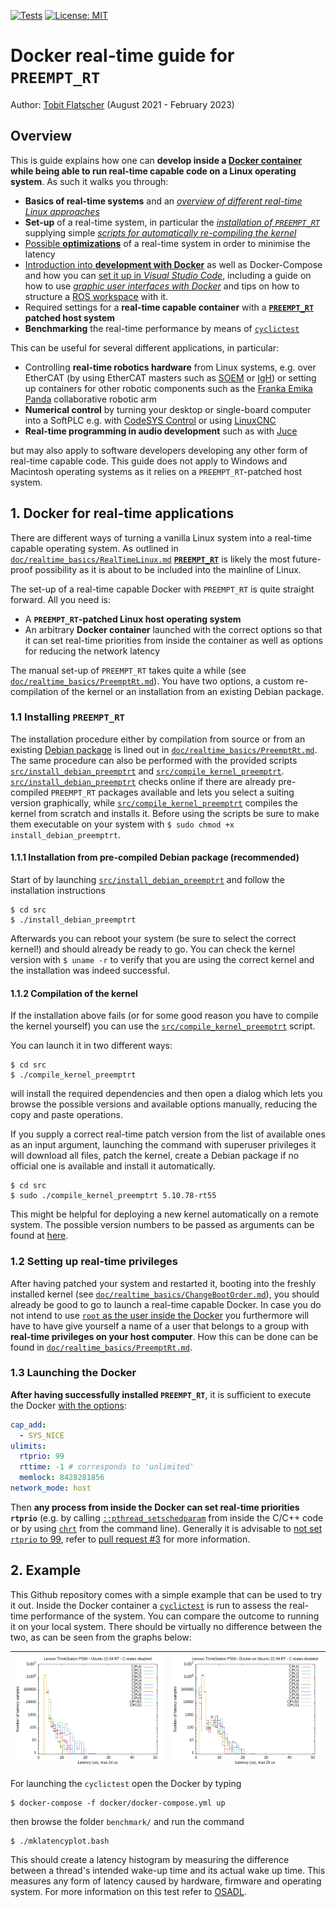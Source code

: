 [![Tests](https://github.com/2b-t/docker-realtime/actions/workflows/run-tests.yml/badge.svg)](https://github.com/2b-t/docker-realtime/actions/workflows/run-tests.yml) [![License: MIT](https://img.shields.io/badge/License-MIT-yellow.svg)](https://opensource.org/licenses/MIT)

# Docker real-time guide for `PREEMPT_RT`

Author: [Tobit Flatscher](https://github.com/2b-t) (August 2021 - February 2023)



## Overview

This is guide explains how one can **develop inside a [Docker container](https://www.docker.com/) while being able to run real-time capable code on a Linux operating system**. As such it walks you through:

- **Basics of real-time systems** and an [*overview of different real-time Linux approaches*](./doc/realtime_basics/RealTimeLinux.md)
- **Set-up** of a real-time system, in particular the [*installation of `PREEMPT_RT`*](./doc/realtime_basics/PreemptRt.md) supplying simple [*scripts for automatically re-compiling the kernel*](./src/compile_kernel_preemptrt)
- [Possible **optimizations**](./doc/realtime_basics/RealTimeOptimizations.md) of a real-time system in order to minimise the latency
- [Introduction into **development with Docker**](./doc/docker_basics/introduction.md) as well as Docker-Compose and how you can [set it up in *Visual Studio Code*](./doc/docker_basics/VisualStudioCodeSetup.md), including a guide on how to use [*graphic user interfaces with Docker*](./doc/docker_basics/Gui.md) and tips on how to structure a [ROS workspace](./doc/docker_basics/Ros.md) with it.
- Required settings for a **real-time capable container** with a **[`PREEMPT_RT`](https://wiki.linuxfoundation.org/realtime/start) patched host system**
- **Benchmarking** the real-time performance by means of [`cyclictest`](https://wiki.linuxfoundation.org/realtime/documentation/howto/tools/cyclictest/start)

This can be useful for several different applications, in particular:

- Controlling **real-time robotics hardware** from Linux systems, e.g. over EtherCAT (by using EtherCAT masters such as [SOEM](https://github.com/OpenEtherCATsociety/SOEM) or [IgH](https://etherlab.org/en/ethercat/)) or setting up containers for other robotic components such as the [Franka Emika Panda](https://www.franka.de/) collaborative robotic arm
- **Numerical control** by turning your desktop or single-board computer into a SoftPLC e.g. with [CodeSYS Control](https://www.codesys.com/products/codesys-runtime/control.html) or using [LinuxCNC](http://linuxcnc.org/)
- **Real-time programming in audio development** such as with [Juce](https://juce.com/discover/stories/real-time-programming-in-audio-development)

but may also apply to software developers developing any other form of real-time capable code. This guide does not apply to Windows and Macintosh operating systems as it relies on a `PREEMPT_RT`-patched host system.



## 1. Docker for real-time applications

There are different ways of turning a vanilla Linux system into a real-time capable operating system. As outlined in [`doc/realtime_basics/RealTimeLinux.md`](./doc/realtime_basics/RealTimeLinux.md) **[`PREEMPT_RT`](https://wiki.linuxfoundation.org/realtime/start)** is likely the most future-proof possibility as it is about to be included into the mainline of Linux.

The set-up of a real-time capable Docker with `PREEMPT_RT` is quite straight forward. All you need is:

- A **`PREEMPT_RT`-patched Linux host operating system**
- An arbitrary **Docker container** launched with the correct options so that it can set real-time priorities from inside the container as well as options for reducing the network latency

The manual set-up of `PREEMPT_RT` takes quite a while (see [`doc/realtime_basics/PreemptRt.md`](./doc/realtime_basics/PreemptRt.md)). You have two options, a custom re-compilation of the kernel or an installation from an existing Debian package.

### 1.1 Installing `PREEMPT_RT`

The installation procedure either by compilation from source or from an existing [Debian package](https://packages.debian.org/buster/linux-image-rt-amd64) is lined out in [`doc/realtime_basics/PreemptRt.md`](./doc/realtime_basics/PreemptRt.md). The same procedure can also be performed with the provided scripts [`src/install_debian_preemptrt`](./src/install_debian_preemptrt) and [`src/compile_kernel_preemptrt`](./src/compile_kernel_preemptrt). [`src/install_debian_preemptrt`](./src/install_debian_preemptrt) checks online if there are already pre-compiled `PREEMPT_RT` packages available and lets you select a suiting version graphically, while [`src/compile_kernel_preemptrt`](./src/compile_kernel_preemptrt) compiles the kernel from scratch and installs it. Before using the scripts be sure to make them executable on your system with `$ sudo chmod +x install_debian_preemptrt`.

#### 1.1.1 Installation from pre-compiled Debian package (recommended)

Start of by launching [`src/install_debian_preemptrt`](./src/install_debian_preemptrt) and follow the installation instructions

```shell
$ cd src
$ ./install_debian_preemptrt
```

Afterwards you can reboot your system (be sure to select the correct kernel!) and should already be ready to go. You can check the kernel version with `$ uname -r` to verify that you are using the correct kernel and the installation was indeed successful.

#### 1.1.2 Compilation of the kernel

If the installation above fails (or for some good reason you have to compile the kernel yourself) you can use the [`src/compile_kernel_preemptrt`](./src/compile_kernel_preemptrt) script.

You can launch it in two different ways:

```shell
$ cd src
$ ./compile_kernel_preemptrt
```

will install the required dependencies and then open a dialog which lets you browse the possible versions and available options manually, reducing the copy and paste operations.

If you supply a correct real-time patch version from the list of available ones as an input argument, launching the command with superuser privileges it will download all files, patch the kernel, create a Debian package if no official one is available and install it automatically.

```shell
$ cd src
$ sudo ./compile_kernel_preemptrt 5.10.78-rt55
```

This might be helpful for deploying a new kernel automatically on a remote system. The possible version numbers to be passed as arguments can be found at [here](https://mirrors.edge.kernel.org/pub/linux/kernel/projects/rt/).

### 1.2 Setting up real-time privileges

After having patched your system and restarted it, booting into the freshly installed kernel (see [`doc/realtime_basics/ChangeBootOrder.md`](./doc/realtime_basics/ChangeBootOrder.md)), you should already be good to go to launch a real-time capable Docker. In case you do not intend to use [`root` as the user inside the Docker](https://medium.com/jobteaser-dev-team/docker-user-best-practices-a8d2ca5205f4) you furthermore will have to have give yourself a name of a user that belongs to a group with **real-time privileges on your host computer**. How this can be done can be found in [`doc/realtime_basics/PreemptRt.md`](./doc/realtime_basics/PreemptRt.md).

### 1.3 Launching the Docker

**After having successfully installed `PREEMPT_RT`**, it is sufficient to execute the Docker [with the options](https://docs.docker.com/engine/reference/run/#runtime-privilege-and-linux-capabilities):

```yaml
cap_add:
  - SYS_NICE
ulimits:
  rtprio: 99
  rttime: -1 # corresponds to 'unlimited'
  memlock: 8428281856
network_mode: host
```

Then **any process from inside the Docker can set real-time priorities `rtprio`** (e.g. by calling [`::pthread_setschedparam`](https://man7.org/linux/man-pages/man3/pthread_getschedparam.3.html) from inside the C/C++ code or by using [`chrt`](https://askubuntu.com/a/51285) from the command line). Generally it is advisable to [not set `rtprio` to 99](https://github.com/ros2-realtime-demo/pendulum/blob/rolling/docs/real_time_linux.md#setting-permissions-for-the-scheduler), refer to [pull request #3](https://github.com/2b-t/docker-realtime/pull/3#issuecomment-1296926347) for more information.

## 2. Example

This Github repository comes with a simple example that can be used to try it out. Inside the Docker container a [`cyclictest`](https://wiki.linuxfoundation.org/realtime/documentation/howto/tools/cyclictest/start) is run to assess the real-time performance of the system. You can compare the outcome to running it on your local system. There should be virtually no difference between the two, as can be seen from the graphs below:

| ![On host operating system](media/p500_rt_cstates_off.png) | ![Inside Docker](media/p500_rt_docker_cstates_off.png) |
| ---------------------------------------------------------- | ------------------------------------------------------ |

For launching the `cyclictest` open the Docker by typing

```shell
$ docker-compose -f docker/docker-compose.yml up
```

then browse the folder `benchmark/` and run the command

```shell
$ ./mklatencyplot.bash
```

This should create a latency histogram by measuring the difference between a thread's intended wake-up time and its actual wake up time. This measures any form of latency caused by hardware, firmware and operating system. For more information on this test refer to [OSADL](https://www.osadl.org/Create-a-latency-plot-from-cyclictest-hi.bash-script-for-latency-plot.0.html).
